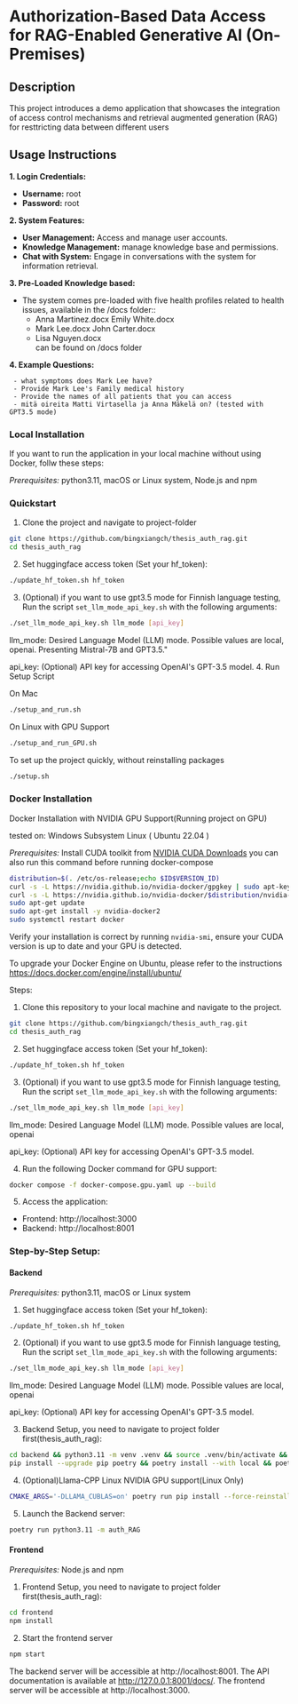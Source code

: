 # Authorization-Based Data Access for RAG-Enabled Generative AI (On-Premises)

## Description
This project introduces a demo application that showcases the integration of access control mechanisms and retrieval augmented generation (RAG) for resttricting data between different users


## Usage Instructions
   <!-- - **Live Demo:** 

The project is deployed on Google Compute Engine with a GPU machine type (1 x NVIDIA L4, 4 vCPU, 64GB memory, 128GB disk).


After a successful installation and launch of the project, follow the steps below to explore and interact with the system: -->

**1. Login Credentials:**
   - **Username:** root
   - **Password:** root

**2. System Features:**
   - **User Management:** Access and manage user accounts.
   - **Knowledge Management:** manage knowledge base and permissions.
   - **Chat with System:** Engage in conversations with the system for information retrieval.

**3. Pre-Loaded Knowledge based:**
   - The system comes pre-loaded with five health profiles related to health issues, available in the /docs folder::
     - Anna Martinez.docx  Emily White.docx
     - Mark Lee.docx       John Carter.docx 
     - Lisa Nguyen.docx   
can be found on /docs folder

**4. Example Questions:**

     - what symptoms does Mark Lee have?
     - Provide Mark Lee's Family medical history
     - Provide the names of all patients that you can access
     - mitä oireita Matti Virtasella ja Anna Mäkelä on? (tested with GPT3.5 mode)
### Local Installation
If you want to run the application in your local machine without using Docker, follw these steps:

*Prerequisites:* python3.11, macOS or Linux system, Node.js and npm
### Quickstart
1. Clone the project and navigate to project-folder
```bash
git clone https://github.com/bingxiangch/thesis_auth_rag.git
cd thesis_auth_rag
```
2. Set huggingface access token (Set your hf_token):
```bash
./update_hf_token.sh hf_token
```

3. (Optional) if you want to use gpt3.5 mode for Finnish language testing, Run the script `set_llm_mode_api_key.sh` with the following arguments:

```bash
./set_llm_mode_api_key.sh llm_mode [api_key]
```
llm_mode: Desired Language Model (LLM) mode. Possible values are local, openai.
Presenting Mistral-7B and GPT3.5."

api_key: (Optional) API key for accessing OpenAI's GPT-3.5 model.
4. Run Setup Script

On Mac
```bash
./setup_and_run.sh
```
On Linux with GPU Support
```bash
./setup_and_run_GPU.sh
```

To set up the project quickly, without reinstalling packages
```bash
./setup.sh
```

### Docker Installation 
Docker Installation with NVIDIA GPU Support(Running project on GPU)

tested on: Windows Subsystem Linux ( Ubuntu 22.04 )

*Prerequisites:* 
Install CUDA toolkit from [NVIDIA CUDA Downloads](https://developer.nvidia.com/cuda-downloads)
you can also run this command before running docker-compose
```bash
distribution=$(. /etc/os-release;echo $ID$VERSION_ID)
curl -s -L https://nvidia.github.io/nvidia-docker/gpgkey | sudo apt-key add -
curl -s -L https://nvidia.github.io/nvidia-docker/$distribution/nvidia-docker.list | sudo tee /etc/apt/sources.list.d/nvidia-docker.list
sudo apt-get update
sudo apt-get install -y nvidia-docker2
sudo systemctl restart docker
```
Verify your installation is correct by running `nvidia-smi`, ensure your CUDA version is up to date and your GPU is detected.

To upgrade your Docker Engine on Ubuntu, please refer to the instructions
https://docs.docker.com/engine/install/ubuntu/

Steps:
1. Clone this repository to your local machine and navigate to the project.
```bash
git clone https://github.com/bingxiangch/thesis_auth_rag.git
cd thesis_auth_rag
```
2. Set huggingface access token (Set your hf_token):
```bash
./update_hf_token.sh hf_token
```
3. (Optional) if you want to use gpt3.5 mode for Finnish language testing, Run the script `set_llm_mode_api_key.sh` with the following arguments:

```bash
./set_llm_mode_api_key.sh llm_mode [api_key]
```
llm_mode: Desired Language Model (LLM) mode. Possible values are local, openai

api_key: (Optional) API key for accessing OpenAI's GPT-3.5 model.

4. Run the following Docker command for GPU support:
```bash
docker compose -f docker-compose.gpu.yaml up --build
```
5. Access the application:
- Frontend: http://localhost:3000
- Backend: http://localhost:8001


### Step-by-Step Setup:
#### Backend
*Prerequisites:* python3.11, macOS or Linux system
1. Set huggingface access token (Set your hf_token):
```bash
./update_hf_token.sh hf_token
```

2. (Optional) if you want to use gpt3.5 mode for Finnish language testing, Run the script `set_llm_mode_api_key.sh` with the following arguments:

```bash
./set_llm_mode_api_key.sh llm_mode [api_key]
```
llm_mode: Desired Language Model (LLM) mode. Possible values are local, openai

api_key: (Optional) API key for accessing OpenAI's GPT-3.5 model.

3. Backend Setup, you need to navigate to project folder first(thesis_auth_rag):
```bash
cd backend && python3.11 -m venv .venv && source .venv/bin/activate && \
pip install --upgrade pip poetry && poetry install --with local && poetry install --extras chroma && ./scripts/setup.py
```
4. (Optional)Llama-CPP Linux NVIDIA GPU support(Linux Only) 
```bash
CMAKE_ARGS='-DLLAMA_CUBLAS=on' poetry run pip install --force-reinstall --no-cache-dir llama-cpp-python
```
5. Launch the Backend server:
```bash
poetry run python3.11 -m auth_RAG
```

#### Frontend
*Prerequisites:* Node.js and npm
1. Frontend Setup, you need to navigate to project folder first(thesis_auth_rag):
```bash
cd frontend
npm install
```
2. Start the frontend server
```bash
npm start
```
The backend server will be accessible at http://localhost:8001.
The API documentation is available at http://127.0.0.1:8001/docs/.
The frontend server will be accessible at http://localhost:3000.

